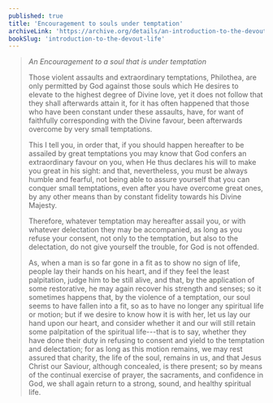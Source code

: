 ```yaml
---
published: true
title: 'Encouragement to souls under temptation'
archiveLink: 'https://archive.org/details/an-introduction-to-the-devout-life/page/229?view=theater'
bookSlug: 'introduction-to-the-devout-life'
---
```


> *An Encouragement to a soul that is under temptation*
>
> Those violent assaults and extraordinary temptations, Philothea, are only permitted by God against those souls which He desires to elevate to the highest degree of Divine love, yet it does not follow that they shall afterwards attain it, for it has often happened that those who have been constant under these assaults, have, for want of faithfully corresponding with the Divine favour, been afterwards overcome by very small temptations.
>
> This I tell you, in order that, if you should happen hereafter to be assailed by great temptations you may know that God confers an extraordinary favour on you, when He thus declares his will to make you great in his sight: and that, nevertheless, you must be always humble and fearful, not being able to assure yourself that you can conquer small temptations, even after you have overcome great ones, by any other means than by constant fidelity towards his Divine Majesty.
>
> Therefore, whatever temptation may hereafter assail you, or with whatever delectation they may be accompanied, as long as you refuse your consent, not only to the temptation, but also to the delectation, do not give yourself the trouble, for God is not offended.
>
> As, when a man is so far gone in a fit as to show no sign of life, people lay their hands on his heart, and if they feel the least palpitation, judge him to be still alive, and that, by the application of some restorative, he may again recover his strength and senses; so it sometimes happens that, by the violence of a temptation, our soul seems to have fallen into a fit, so as to have no longer any spiritual life or motion; but if we desire to know how it is with her, let us lay our hand upon our heart, and consider whether it and our will still retain some palpitation of the spiritual life---that is to say, whether they have done their duty in refusing to consent and yield to the temptation and delectation; for as long as this motion remains, we may rest assured that charity, the life of the soul, remains in us, and that Jesus Christ our Saviour, although concealed, is there present; so by means of the continual exercise of prayer, the sacraments, and confidence in God, we shall again return to a strong, sound, and healthy spiritual life.